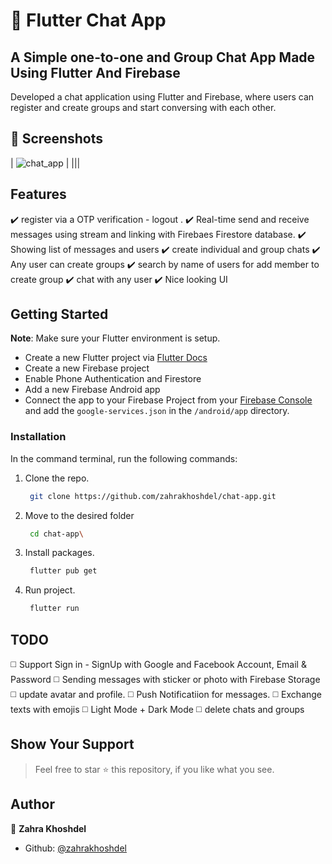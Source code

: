 # :speech_balloon: Flutter Chat App

## A Simple one-to-one and Group Chat App Made Using Flutter And Firebase

Developed a chat application using Flutter and Firebase, where users can register and create groups and start conversing with each other.


## :iphone: Screenshots

| ![chat_app](https://user-images.githubusercontent.com/91828519/163857405-04288f8c-910e-4d98-a4ee-a9b527fc4016.png) |
|||

## Features

:heavy_check_mark: register via a OTP verification - logout .
:heavy_check_mark: Real-time send and receive messages using stream and linking with Firebaes Firestore database.
:heavy_check_mark: Showing list of messages and users
:heavy_check_mark: create individual and group chats
:heavy_check_mark: Any user can create groups
:heavy_check_mark: search by name of users for add member to create group
:heavy_check_mark: chat with any user
:heavy_check_mark: Nice looking UI 


## Getting Started

**Note**: Make sure your Flutter environment is setup.
- Create a new Flutter project via [Flutter Docs](https://docs.flutter.dev/get-started/install)
- Create a new Firebase project
- Enable Phone Authentication and Firestore
- Add a new Firebase Android app
- Connect the app to your Firebase Project from your [Firebase Console](https://console.firebase.google) and add the `google-services.json` in the `/android/app` directory. 

### Installation

In the command terminal, run the following commands:

1. Clone the repo.
    ```sh
     git clone https://github.com/zahrakhoshdel/chat-app.git
    ```
2. Move to the desired folder
    ```sh
     cd chat-app\
    ```
2. Install packages.
    ```sh
     flutter pub get
    ```
4. Run project.
    ```sh
     flutter run
    ```

## TODO

:white_medium_square: Support Sign in - SignUp with Google and Facebook Account, Email & Password
:white_medium_square: Sending messages with sticker or photo with Firebase Storage
:white_medium_square: update avatar and profile.
:white_medium_square: Push Notificatiion for messages.
:white_medium_square: Exchange texts with emojis
:white_medium_square: Light Mode + Dark Mode 
:white_medium_square: delete chats and groups


## Show Your Support

> Feel free to star ⭐ this repository, if you like what you see.

## Author

👤 **Zahra Khoshdel**

- Github: [@zahrakhoshdel](https://github.com/zahrakhoshdel "zahrakhoshdel")
